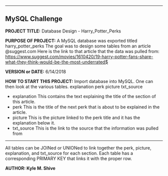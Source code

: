 ------------------------------------------------------------------------
MySQL Challenge
------------------------------------------------------------------------

**PROJECT TITLE:** Database Design - Harry_Potter_Perks

**PURPOSE OF PROJECT:** A MySQL database was exported titled harry_potter_perks
The goal was to design some tables from an article @suggest.com
Here is the link to that article that the data was pulled from:
https://www.suggest.com/movies/1610420/19-harry-potter-fans-share-what-they-think-would-be-the-most-underrated$

**VERSION or DATE:** 6/14/2018

**HOW TO START THIS PROJECT:** Import database into MySQL. One can then look at the various tables.
explanation
perk
picture
txt_source

* explanation
This contains the text explaining the title of the section of this article.
* perk
This is the title of the next perk that is about to be explained in the article.
* picture
This is the picture linked to the perk title and it has the explanation below it.
* txt_source
This is the link to the source that the information was pulled from

---

All tables can be JOINed or UNIONed to link together the perk, picture, explanation, and txt_source for
each section. Each table has a corresponding PRIMARY KEY that links it with the proper row.


**AUTHOR: Kyle M. Shive**

